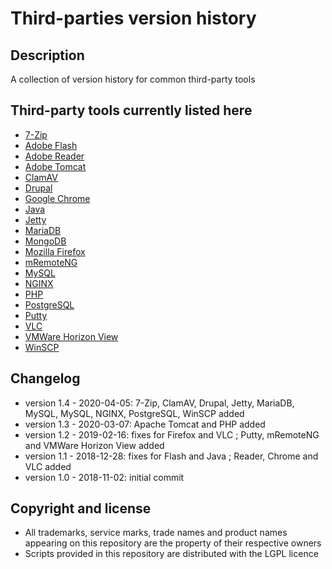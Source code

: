 Third-parties version history
=============================

Description
-----------
A collection of version history for common third-party tools

Third-party tools currently listed here
---------------------------------------
* [7-Zip](./7-Zip)
* [Adobe Flash](./Adobe%20Flash)
* [Adobe Reader](./Adobe%20Reader)
* [Adobe Tomcat](./Apache%20Tomcat)
* [ClamAV](./ClamAV)
* [Drupal](./Drupal)
* [Google Chrome](./Google%20Chrome)
* [Java](./Java)
* [Jetty](./Jetty)
* [MariaDB](./MariaDB)
* [MongoDB](./MongoDB)
* [Mozilla Firefox](./Mozilla%20Firefox)
* [mRemoteNG](./mRemoteNG)
* [MySQL](./MySQL)
* [NGINX](./NGINX)
* [PHP](./PHP)
* [PostgreSQL](./PostgreSQL)
* [Putty](./Putty)
* [VLC](./VLC)
* [VMWare Horizon View](./VMWare%20Horizon%20View)
* [WinSCP](./WinSCP)

Changelog
---------
* version 1.4 - 2020-04-05: 7-Zip, ClamAV, Drupal, Jetty, MariaDB, MySQL, MySQL, NGINX, PostgreSQL, WinSCP added
* version 1.3 - 2020-03-07: Apache Tomcat and PHP added
* version 1.2 - 2019-02-16: fixes for Firefox and VLC ; Putty, mRemoteNG and VMWare Horizon View added
* version 1.1 - 2018-12-28: fixes for Flash and Java ; Reader, Chrome and VLC added
* version 1.0 - 2018-11-02: initial commit

Copyright and license
---------------------
* All trademarks, service marks, trade names and product names appearing on this repository are the property of their respective owners
* Scripts provided in this repository are distributed with the LGPL licence